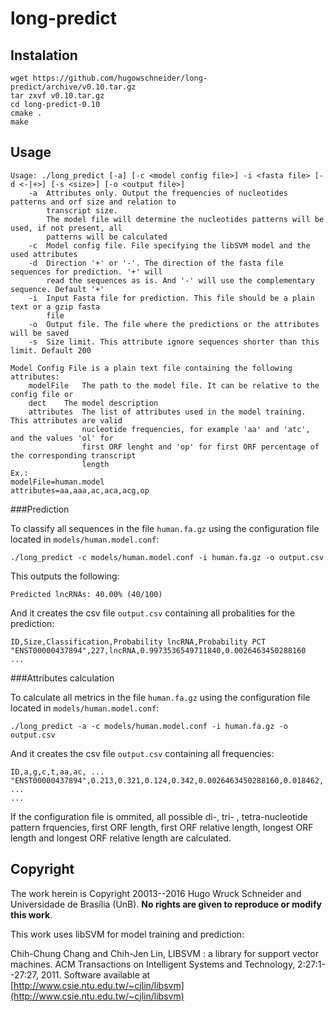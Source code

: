# long-predict

## Instalation
```
wget https://github.com/hugowschneider/long-predict/archive/v0.10.tar.gz
tar zxvf v0.10.tar.gz
cd long-predict-0.10
cmake .
make
```
## Usage
```
Usage: ./long_predict [-a] [-c <model config file>] -i <fasta file> [-d <-|+>] [-s <size>] [-o <output file>]
	-a	Attributes only. Output the frequencies of nucleotides patterns and orf size and relation to 
		transcript size.
		The model file will determine the nucleotides patterns will be used, if not present, all
		patterns will be calculated
	-c	Model config file. File specifying the libSVM model and the used attributes
	-d	Direction '+' or '-'. The direction of the fasta file sequences for prediction. '+' will
		read the sequences as is. And '-' will use the complementary sequence. Default '+'
	-i	Input Fasta file for prediction. This file should be a plain text or a gzip fasta
		file
	-o	Output file. The file where the predictions or the attributes will be saved
	-s	Size limit. This attribute ignore sequences shorter than this limit. Default 200

Model Config File is a plain text file containing the following attributes:
	modelFile	The path to the model file. It can be relative to the config file or
	dect	The model description
	attributes	The list of attributes used in the model training. This attributes are valid
				nucleotide frequencies, for example 'aa' and 'atc', and the values 'ol' for
				first ORF lenght and 'op' for first ORF percentage of the corresponding transcript
				length
Ex.:
modelFile=human.model
attributes=aa,aaa,ac,aca,acg,op
```
###Prediction

To classify all sequences in the file `human.fa.gz` using the configuration file located in 
`models/human.model.conf`: 

```
./long_predict -c models/human.model.conf -i human.fa.gz -o output.csv
```

This outputs the following:

```
Predicted lncRNAs: 40.00% (40/100)
```

And it creates the csv file `output.csv` containing all probalities for the prediction:
```
ID,Size,Classification,Probability lncRNA,Probability PCT
"ENST00000437894",227,lncRNA,0.9973536549711840,0.0026463450288160
...
```

###Attributes calculation

To calculate all metrics in the file `human.fa.gz` using the configuration file located in 
`models/human.model.conf`: 

```
./long_predict -a -c models/human.model.conf -i human.fa.gz -o output.csv
```

And it creates the csv file `output.csv` containing all frequencies:
```
ID,a,g,c,t,aa,ac, ...
"ENST00000437894",0.213,0.321,0.124,0.342,0.0026463450288160,0.018462, ...
...
```

If the configuration file is ommited, all possible di-, tri- , tetra-nucleotide pattern frquencies, first ORF length, first ORF relative length, longest ORF length and longest ORF relative length are calculated.



## Copyright
The work herein is Copyright 20013--2016 Hugo Wruck Schneider and Universidade de Brasília (UnB). **No rights are given to reproduce or modify this work**.

This work uses libSVM for model training and prediction:

Chih-Chung Chang and Chih-Jen Lin, LIBSVM : a library for support vector machines. ACM Transactions on Intelligent Systems and Technology, 2:27:1--27:27, 2011. Software available at [http://www.csie.ntu.edu.tw/~cjlin/libsvm](http://www.csie.ntu.edu.tw/~cjlin/libsvm)

